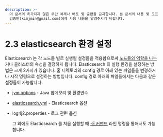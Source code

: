 ```yaml
---
description: >-
  이 문서의 허가되지 않은 무단 복제나 배포 및 출판을 금지합니다. 본 문서의 내용 및 도표 등을 인용하고자 하는 경우 출처를 명시하고
  김종민(kimjmin@gmail.com)에게 사용 내용을 알려주시기 바랍니다.
---
```


# 2.3 elasticsearch 환경 설정

  Elasticsearch 는 각 노드들 별로 실행될 설정들을 적용함으로써 [노드들의 역할을 나누](2.3.3-master-data-ingest-ml.md)거나 클러스터의 속성을 결정하게 됩니다. Elasticsearch 의 실행 환경을 설정하는 방법은 크게 2가지가 있습니다. 홈 디렉토리의 config 경로 아래 있는 파일들을 변경하거나 시작 명령으로 설정하는 방법입니다. config 경로 아래의 파일들에서는 다음과 같은 설정들이 가능합니다.

* [jvm.options](2.3.1-jvm.options.md) - Java 힙메모리 및 환경변수 
* [elasticsearch.yml](2.3.2-elasticsearch.yml.md) - Elasticsearch 옵션 
* log4j2.properties - 로그 관련 옵션 

  그 외에도 Elasticsearch 를 처음 실행할 때 [-E 커맨드](2.3.4.md) 라인 명령을 통해서도 가능합니다.

